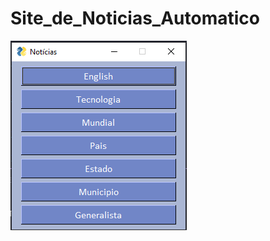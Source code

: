 # Site_de_Noticias_Automatico


<img src="https://github.com/MayconCoutinho/Site_de_Noticias_Automatico/blob/main/Imagem.png"/>
